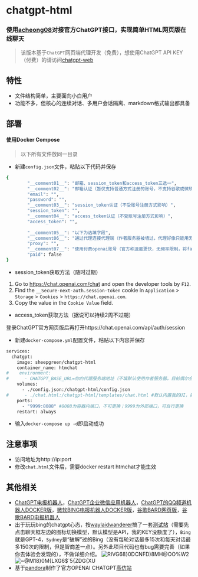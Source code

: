# chatgpt-html
### 使用[acheong08](https://github.com/acheong08/ChatGPT)对接官方ChatGPT接口，实现简单HTML网页版在线聊天
> 该版本基于`ChatGPT`网页端代理开发（免费），想使用ChatGPT API KEY（付费）的请访问[chatgpt-web](https://github.com/slippersheepig/chatgpt-web)
## 特性
- 文件结构简单，主要面向小白用户
- 功能不多，但核心的连续对话、多用户会话隔离、markdown格式输出都具备
## 部署
#### 使用Docker Compose
> 以下所有文件放同一目录
- 新建`config.json`文件，粘贴以下代码并保存
```bash
{
        "__comment01__": "邮箱、session_token和access_token三选一",
        "__comment02__": "邮箱认证（暂仅支持普通方式注册的账号，不支持谷歌或微软快捷登录）",
        "email": "",
        "password": "",
        "__comment03__": "session_token认证（不受账号注册方式影响）",
        "session_token": "",
        "__comment04__": "access_token认证（不受账号注册方式影响）",
        "access_token": "",
        
        "__comment05__": "以下为选填字段",
        "__comment06__": "通过代理连接代理端（作者服务器被墙过，代理好像只能用无密码认证的socks5或者http，请自行测试）",
        "proxy": "",
        "__comment07__": "使用付费openai账号（官方称速度更快，无频率限制，将false改为true）",
        "paid": false
}
```
 - session_token获取方法（随时过期）
1. Go to https://chat.openai.com/chat and open the developer tools by `F12`.
2. Find the `__Secure-next-auth.session-token` cookie in `Application` > `Storage` > `Cookies` > `https://chat.openai.com`.
3. Copy the value in the `Cookie Value` field.
 - access_token获取方法（据说可以持续2周不过期）

登录ChatGPT官方网页版后再打开https://chat.openai.com/api/auth/session 

- 新建`docker-compose.yml`配置文件，粘贴以下内容并保存
```bash
services:
  chatgpt:
    image: sheepgreen/chatgpt-html
    container_name: htmchat
#    environment:
#      - CHATGPT_BASE_URL=你的代理服务端地址（不填默认使用作者服务器，目前偶尔会不可用）
    volumes:
      - ./config.json:/chatgpt-html/config.json
#      - ./chat.html:/chatgpt-html/templates/chat.html #默认内置我的UI，如需替换自用网页请取消注释
    ports:
      - "9999:8088" #8088为容器内端口，不可更换；9999为外部端口，可自行更换
    restart: always
```
- 输入`docker-compose up -d`即启动成功
## 注意事项
- 访问地址为http://ip:port
- 修改`chat.html`文件后，需要docker restart htmchat才能生效
## 其他相关
- [ChatGPT电报机器人](https://github.com/slippersheepig/chatgpt-telegram-bot)，[ChatGPT企业微信应用机器人](https://github.com/slippersheepig/chatgpt-bizwechat-bot)，[ChatGPT的QQ频道机器人DOCKER版](https://github.com/slippersheepig/QQChannelChatGPT)，[微软BING电报机器人DOCKER版](https://github.com/slippersheepig/BingChatBot)，[谷歌BARD网页版](https://github.com/slippersheepig/bard-web)，[谷歌BARD电报机器人](https://github.com/slippersheepig/bard-telegram-bot)
- 出于玩玩bing的chatgpt心态，按[waylaidwanderer](https://github.com/waylaidwanderer/PandoraAI)搞了一套[测试站](https://ai.sheepig.top)（需要先点击聊天框左边的图标切换模型，默认模型是API，我的KEY没额度了），`Bing`就是GPT-4，`Sydney`是“破解”过的Bing（没有每轮对话最多15次和每天对话最多150次的限制，但是智商差一点）。另外此项目代码也有bug需要完善（如果你去体验会发现的），不做详细介绍。
![RIVG68}0DCNFD)8MH@OO%W2](https://user-images.githubusercontent.com/58287293/225894449-34e4fde8-8add-4674-8231-c78c6025a913.png)
![~@M18}0M{LXG6$`5{ZDG{XU](https://user-images.githubusercontent.com/58287293/225894846-a5cb608a-3f1f-4740-ac86-c3601b1a3ad5.png)
- 基于[pandora](https://github.com/pengzhile/pandora)制作了官方OPENAI CHATGPT[高仿站](https://v.sheepig.top)
